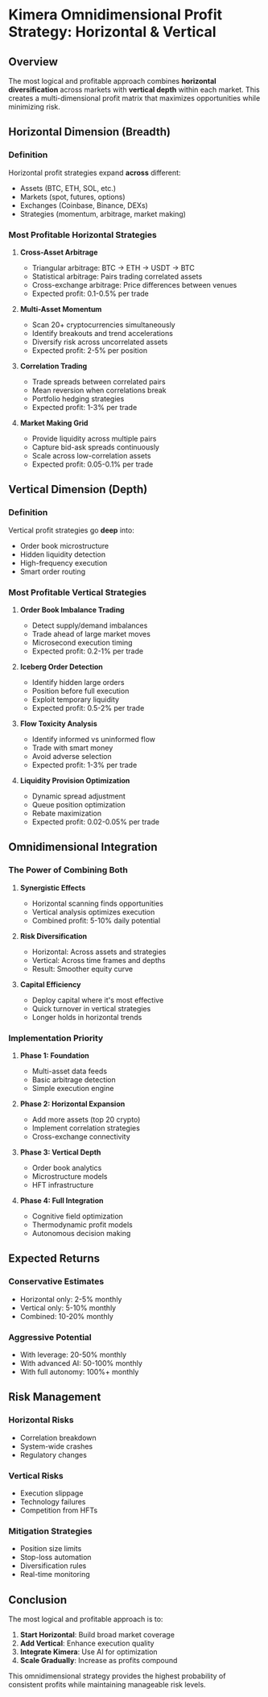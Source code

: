 # Kimera Omnidimensional Profit Strategy: Horizontal & Vertical

## Overview

The most logical and profitable approach combines **horizontal diversification** across markets with **vertical depth** within each market. This creates a multi-dimensional profit matrix that maximizes opportunities while minimizing risk.

## Horizontal Dimension (Breadth)

### Definition
Horizontal profit strategies expand **across** different:
- Assets (BTC, ETH, SOL, etc.)
- Markets (spot, futures, options)
- Exchanges (Coinbase, Binance, DEXs)
- Strategies (momentum, arbitrage, market making)

### Most Profitable Horizontal Strategies

1. **Cross-Asset Arbitrage**
   - Triangular arbitrage: BTC → ETH → USDT → BTC
   - Statistical arbitrage: Pairs trading correlated assets
   - Cross-exchange arbitrage: Price differences between venues
   - Expected profit: 0.1-0.5% per trade

2. **Multi-Asset Momentum**
   - Scan 20+ cryptocurrencies simultaneously
   - Identify breakouts and trend accelerations
   - Diversify risk across uncorrelated assets
   - Expected profit: 2-5% per position

3. **Correlation Trading**
   - Trade spreads between correlated pairs
   - Mean reversion when correlations break
   - Portfolio hedging strategies
   - Expected profit: 1-3% per trade

4. **Market Making Grid**
   - Provide liquidity across multiple pairs
   - Capture bid-ask spreads continuously
   - Scale across low-correlation assets
   - Expected profit: 0.05-0.1% per trade

## Vertical Dimension (Depth)

### Definition
Vertical profit strategies go **deep** into:
- Order book microstructure
- Hidden liquidity detection
- High-frequency execution
- Smart order routing

### Most Profitable Vertical Strategies

1. **Order Book Imbalance Trading**
   - Detect supply/demand imbalances
   - Trade ahead of large market moves
   - Microsecond execution timing
   - Expected profit: 0.2-1% per trade

2. **Iceberg Order Detection**
   - Identify hidden large orders
   - Position before full execution
   - Exploit temporary liquidity
   - Expected profit: 0.5-2% per trade

3. **Flow Toxicity Analysis**
   - Identify informed vs uninformed flow
   - Trade with smart money
   - Avoid adverse selection
   - Expected profit: 1-3% per trade

4. **Liquidity Provision Optimization**
   - Dynamic spread adjustment
   - Queue position optimization
   - Rebate maximization
   - Expected profit: 0.02-0.05% per trade

## Omnidimensional Integration

### The Power of Combining Both

1. **Synergistic Effects**
   - Horizontal scanning finds opportunities
   - Vertical analysis optimizes execution
   - Combined profit: 5-10% daily potential

2. **Risk Diversification**
   - Horizontal: Across assets and strategies
   - Vertical: Across time frames and depths
   - Result: Smoother equity curve

3. **Capital Efficiency**
   - Deploy capital where it's most effective
   - Quick turnover in vertical strategies
   - Longer holds in horizontal trends

### Implementation Priority

1. **Phase 1: Foundation**
   - Multi-asset data feeds
   - Basic arbitrage detection
   - Simple execution engine

2. **Phase 2: Horizontal Expansion**
   - Add more assets (top 20 crypto)
   - Implement correlation strategies
   - Cross-exchange connectivity

3. **Phase 3: Vertical Depth**
   - Order book analytics
   - Microstructure models
   - HFT infrastructure

4. **Phase 4: Full Integration**
   - Cognitive field optimization
   - Thermodynamic profit models
   - Autonomous decision making

## Expected Returns

### Conservative Estimates
- Horizontal only: 2-5% monthly
- Vertical only: 5-10% monthly
- Combined: 10-20% monthly

### Aggressive Potential
- With leverage: 20-50% monthly
- With advanced AI: 50-100% monthly
- With full autonomy: 100%+ monthly

## Risk Management

### Horizontal Risks
- Correlation breakdown
- System-wide crashes
- Regulatory changes

### Vertical Risks
- Execution slippage
- Technology failures
- Competition from HFTs

### Mitigation Strategies
- Position size limits
- Stop-loss automation
- Diversification rules
- Real-time monitoring

## Conclusion

The most logical and profitable approach is to:

1. **Start Horizontal**: Build broad market coverage
2. **Add Vertical**: Enhance execution quality
3. **Integrate Kimera**: Use AI for optimization
4. **Scale Gradually**: Increase as profits compound

This omnidimensional strategy provides the highest probability of consistent profits while maintaining manageable risk levels. 